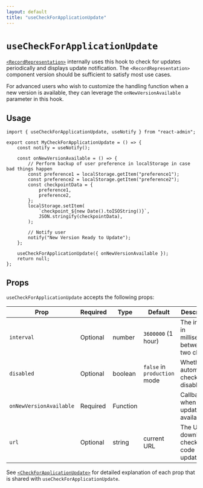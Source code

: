 ```yaml
---
layout: default
title: "useCheckForApplicationUpdate"
---
```


# `useCheckForApplicationUpdate`

[`<RecordRepresentation>`](./CheckForApplicationUpdate.md) internally uses this hook to check for updates periodically and displays update notification. The `<RecordRepresentation>` component version should be sufficient to satisfy most use cases.

For advanced users who wish to customize the handling function when a new version is available, they can leverage the `onNewVersionAvailable` parameter in this hook.

## Usage

```tsx
import { useCheckForApplicationUpdate, useNotify } from "react-admin";

export const MyCheckForApplicationUpdate = () => {
    const notify = useNotify();

    const onNewVersionAvailable = () => {
        // Perform backup of user preference in localStorage in case bad things happen
        const preference1 = localStorage.getItem("preference1");
        const preference2 = localStorage.getItem("preference2");
        const checkpointData = {
            preference1,
            preference2,
        };
        localStorage.setItem(
            `checkpoint_${new Date().toISOString()}`,
            JSON.stringify(checkpointData),
        );

        // Notify user
        notify("New Version Ready to Update");
    };

    useCheckForApplicationUpdate({ onNewVersionAvailable });
    return null;
};
```

## Props

`useCheckForApplicationUpdate` accepts the following props:

| Prop            | Required | Type     | Default            | Description                                                         |
| --------------- | -------- | -------- | ------------------ |-------------------------------------------------------------------- |
| `interval` | Optional | number   | `3600000` (1 hour) | The interval in milliseconds between two checks                     |
| `disabled`      | Optional | boolean  | `false` in `production` mode | Whether the automatic check is disabled                              |
| `onNewVersionAvailable`  | Required | Function |                    | Callback when an update is available |
| `url`           | Optional | string   | current URL        | The URL to download to check for code update        

See [`<CheckForApplicationUpdate>`](./CheckForApplicationUpdate.md) for detailed explanation of each prop that is shared with `useCheckForApplicationUpdate`.
